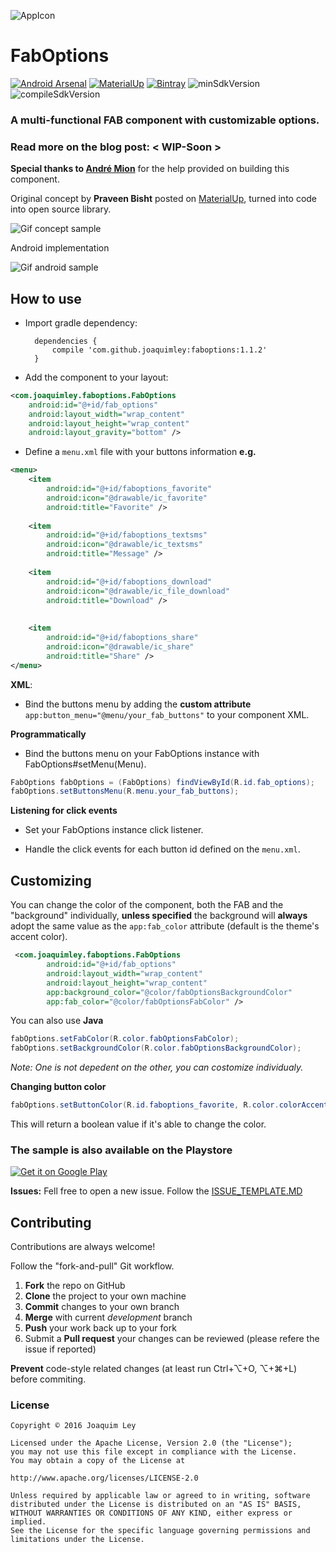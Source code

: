 ![AppIcon](../master/sample/src/main/res/mipmap-xxhdpi/ic_launcher.png) 

# FabOptions
[![Android Arsenal](https://img.shields.io/badge/Android%20Arsenal-FabOptions-brightgreen.svg?style=flat)](http://android-arsenal.com/details/1/4734)
[![MaterialUp](https://img.shields.io/badge/MaterialUp-FabOptions-blue.svg?style=flat)](https://material.uplabs.com/posts/faboptions)
[![Bintray](https://img.shields.io/badge/Bintray-v1.1.2-brightgreen.svg?style=flat)](https://bintray.com/leyopensource/FabOptions/com.github.joaquimley%3Afaboptions/1.1.2)
![minSdkVersion](https://img.shields.io/badge/minSdkVersion-14-green.svg?style=true)
![compileSdkVersion](https://img.shields.io/badge/compileSdkVersion-25-green.svg?style=true)

### A multi-functional FAB component with customizable options.
### Read more on the blog post: < WIP-Soon >

**Special thanks to [André Mion](https://github.com/andremion)** for the help provided on building this component.


Original concept by **Praveen Bisht** posted on [MaterialUp](https://www.uplabs.com/posts/options-floating-interaction), turned into code into open source library.


![Gif concept sample](../master/art/faboptions_materialup_demo.gif)

Android implementation

![Gif android sample](../master/art/faboptions_demo.gif)


## How to use
- Import gradle dependency:

		dependencies {
	 	   	compile 'com.github.joaquimley:faboptions:1.1.2'
		}

- Add the component to your layout:

```xml
<com.joaquimley.faboptions.FabOptions
	android:id="@+id/fab_options"
 	android:layout_width="wrap_content"
	android:layout_height="wrap_content"
  	android:layout_gravity="bottom" />
```  


- Define a `menu.xml` file with your buttons information **e.g.**

```xml
<menu>
    <item
        android:id="@+id/faboptions_favorite"
        android:icon="@drawable/ic_favorite"
        android:title="Favorite" />
	
    <item
        android:id="@+id/faboptions_textsms"
        android:icon="@drawable/ic_textsms"
        android:title="Message" />
	
    <item
        android:id="@+id/faboptions_download"
        android:icon="@drawable/ic_file_download"
        android:title="Download" />
	
	
    <item
        android:id="@+id/faboptions_share"
        android:icon="@drawable/ic_share"
        android:title="Share" />
</menu>
```		       

**XML**:

- Bind the buttons menu by adding the  **custom attribute** `app:button_menu="@menu/your_fab_buttons"` to your component XML.

**Programmatically**

- Bind the buttons menu on your FabOptions instance with FabOptions#setMenu(Menu).

```java
FabOptions fabOptions = (FabOptions) findViewById(R.id.fab_options);
fabOptions.setButtonsMenu(R.menu.your_fab_buttons);
```
       
       

**Listening for click events**

- Set your FabOptions instance click listener.

- Handle the click events for each button id defined on the `menu.xml`.


## Customizing

You can change the color of the component, both the FAB and the "background" individually, **unless specified** the background will **always** adopt the same value as the ```app:fab_color``` attribute (default is the theme's accent color).


```xml
 <com.joaquimley.faboptions.FabOptions
        android:id="@+id/fab_options"
        android:layout_width="wrap_content"
        android:layout_height="wrap_content"
        app:background_color="@color/fabOptionsBackgroundColor"
        app:fab_color="@color/fabOptionsFabColor" />
```	

You can also use **Java**

```java
fabOptions.setFabColor(R.color.fabOptionsFabColor);
fabOptions.setBackgroundColor(R.color.fabOptionsBackgroundColor);
```

*Note: One is not depedent on the other, you can costomize individualy.*

**Changing button color**
```java
fabOptions.setButtonColor(R.id.faboptions_favorite, R.color.colorAccent)
```

This will return a boolean value if it's able to change the color.


### The sample is also available on the Playstore

[![Get it on Google Play](../master/art/google-play-badge.png)](https://play.google.com/store/apps/details?id=com.joaquimley.faboptions.sample)

**Issues:**
Fell free to open a new issue. Follow the [ISSUE_TEMPLATE.MD](../development/ISSUE_TEMPLATE.MD)

## Contributing

Contributions are always welcome!

Follow the "fork-and-pull" Git workflow.

 1. **Fork** the repo on GitHub
 2. **Clone** the project to your own machine
 3. **Commit** changes to your own branch
 4. **Merge** with current *development* branch
 5. **Push** your work back up to your fork
 7. Submit a **Pull request** your changes can be reviewed (please refere the issue if reported)

**Prevent** code-style related changes (at least run Ctrl+⌥+O, ⌥+⌘+L) before commiting.


### License

	Copyright © 2016 Joaquim Ley

	Licensed under the Apache License, Version 2.0 (the "License");
	you may not use this file except in compliance with the License.
	You may obtain a copy of the License at

	http://www.apache.org/licenses/LICENSE-2.0

	Unless required by applicable law or agreed to in writing, software
	distributed under the License is distributed on an "AS IS" BASIS,
	WITHOUT WARRANTIES OR CONDITIONS OF ANY KIND, either express or 
	implied.
	See the License for the specific language governing permissions and
	limitations under the License.

